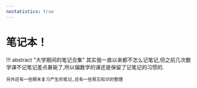 ```yaml
---
nostatistics: true
---
```

#  笔记本！
!!! abstract "大学期间的笔记合集"
    其实我一直以来都不怎么记笔记,但之前几次数学课不记笔记差点暴毙了,所以偏数学的课还是保留了记笔记的习惯的.

    另外还有一些期末复习产生的笔记,还有一些易忘知识的整理
